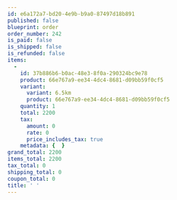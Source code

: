 ```yaml
---
id: e6a172a7-bd20-4e9b-b9a0-87497d18b891
published: false
blueprint: order
order_number: 242
is_paid: false
is_shipped: false
is_refunded: false
items:
  -
    id: 37b886b6-b0ac-48e3-8f0a-290324bc9e78
    product: 66e767a9-ee34-4dc4-8681-d09bb59f0cf5
    variant:
      variant: 6.5km
      product: 66e767a9-ee34-4dc4-8681-d09bb59f0cf5
    quantity: 1
    total: 2200
    tax:
      amount: 0
      rate: 0
      price_includes_tax: true
    metadata: {  }
grand_total: 2200
items_total: 2200
tax_total: 0
shipping_total: 0
coupon_total: 0
title: ' '
---
```

